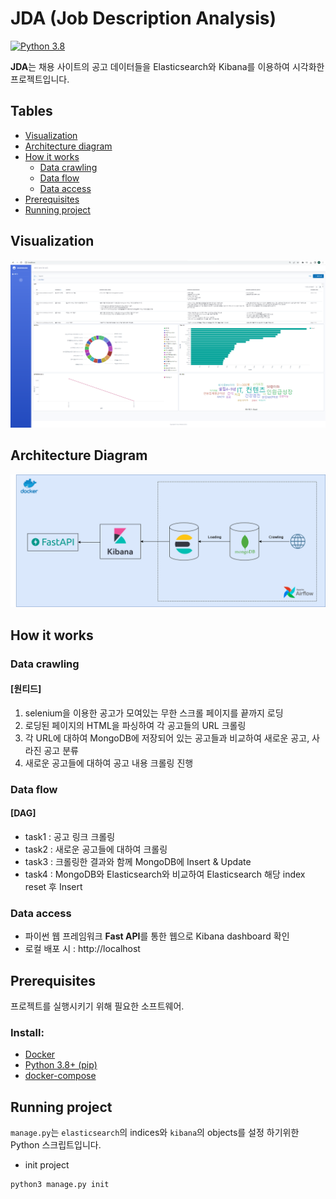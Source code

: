 # JDA (Job Description Analysis)
[![Python 3.8](https://img.shields.io/badge/python-3.8-blue.svg)](https://www.python.org/downloads/release/python-3810/)


**JDA**는 채용 사이트의 공고 데이터들을 Elasticsearch와 Kibana를 이용하여 시각화한 프로젝트입니다.


<!-- TABLE OF CONTENTS -->
## Tables

* [Visualization](#visualization)
* [Architecture diagram](#architecture-diagram)
* [How it works](#how-it-works)
    * [Data crawling](#data-crawling)
    * [Data flow](#data-flow)
    * [Data access](#data-access)
* [Prerequisites](#prerequisites)
* [Running project](#running-project)

<!-- Visualization -->
## Visualization
![Visualization](./img/visualization.png)

<!-- ARCHITECTURE DIAGRAM -->
## Architecture Diagram
![System Architecture](./img/architecture.png)

<!-- HOW IT WORKS -->
## How it works

### Data crawling
#### [원티드]
1. selenium을 이용한 공고가 모여있는 무한 스크롤 페이지를 끝까지 로딩
2. 로딩된 페이지의 HTML을 파싱하여 각 공고들의 URL 크롤링
3. 각 URL에 대하여 MongoDB에 저장되어 있는 공고들과 비교하여 새로운 공고, 사라진 공고 분류
4. 새로운 공고들에 대하여 공고 내용 크롤링 진행

### Data flow
#### [DAG]
- task1 : 공고 링크 크롤링
- task2 : 새로운 공고들에 대하여 크롤링
- task3 : 크롤링한 결과와 함께 MongoDB에 Insert & Update
- task4 : MongoDB와 Elasticsearch와 비교하여 Elasticsearch 해당 index reset 후 Insert

### Data access
- 파이썬 웹 프레임워크 **Fast API**를 통한 웹으로 Kibana dashboard 확인
- 로컬 배포 시 : http://localhost

## Prerequisites
프로젝트를 실행시키기 위해 필요한 소프트웨어.

### Install:
- [Docker](https://docs.docker.com/get-docker/)
- [Python 3.8+ (pip)](https://www.python.org/)
- [docker-compose](https://docs.docker.com/compose/install/)

## Running project
`manage.py`는 `elasticsearch`의 indices와 `kibana`의 objects를 설정 하기위한 Python 스크립트입니다.

- init project

```sh
python3 manage.py init
```
